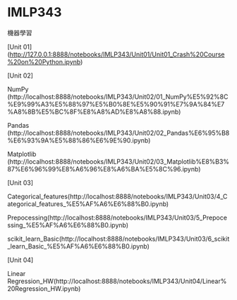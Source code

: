 # IMLP343
機器學習

[Unit 01] (http://127.0.0.1:8888/notebooks/IMLP343/Unit01/Unit01_Crash%20Course%20on%20Python.ipynb)


[Unit 02] 

NumPy (http://localhost:8888/notebooks/IMLP343/Unit02/01_NumPy%E5%92%8C%E9%99%A3%E5%88%97%E5%B0%8E%E5%90%91%E7%9A%84%E7%A8%8B%E5%BC%8F%E8%A8%AD%E8%A8%88.ipynb)

Pandas (http://localhost:8888/notebooks/IMLP343/Unit02/02_Pandas%E6%95%B8%E6%93%9A%E5%88%86%E6%9E%90.ipynb)

Matplotlib (http://localhost:8888/notebooks/IMLP343/Unit02/03_Matplotlib%E8%B3%87%E6%96%99%E8%A6%96%E8%A6%BA%E5%8C%96.ipynb)


[Unit 03]

Categorical_features(http://localhost:8888/notebooks/IMLP343/Unit03/4_Categorical_features_%E5%AF%A6%E6%88%B0.ipynb)

Prepocessing(http://localhost:8888/notebooks/IMLP343/Unit03/5_Prepocessing_%E5%AF%A6%E6%88%B0.ipynb)

scikit_learn_Basic(http://localhost:8888/notebooks/IMLP343/Unit03/6_scikit_learn_Basic_%E5%AF%A6%E6%88%B0.ipynb)


[Unit 04]

Linear Regression_HW(http://localhost:8888/notebooks/IMLP343/Unit04/Linear%20Regression_HW.ipynb)
